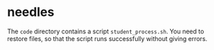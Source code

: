 # needles


The `code` directory contains a script `student_process.sh`. You need to restore files, so that the script runs successfully without giving errors.
